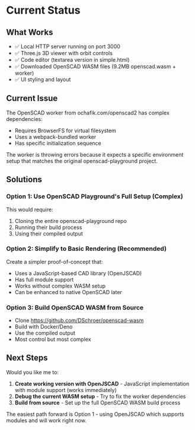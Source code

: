 # Current Status

## What Works
- ✅ Local HTTP server running on port 3000
- ✅ Three.js 3D viewer with orbit controls
- ✅ Code editor (textarea version in simple.html)
- ✅ Downloaded OpenSCAD WASM files (9.2MB openscad.wasm + worker)
- ✅ UI styling and layout

## Current Issue

The OpenSCAD worker from ochafik.com/openscad2 has complex dependencies:
- Requires BrowserFS for virtual filesystem
- Uses a webpack-bundled worker
- Has specific initialization sequence

The worker is throwing errors because it expects a specific environment setup that matches the original openscad-playground project.

## Solutions

### Option 1: Use OpenSCAD Playground's Full Setup (Complex)
This would require:
1. Cloning the entire openscad-playground repo
2. Running their build process
3. Using their compiled output

### Option 2: Simplify to Basic Rendering (Recommended)
Create a simpler proof-of-concept that:
- Uses a JavaScript-based CAD library (OpenJSCAD)
- Has full module support
- Works without complex WASM setup
- Can be enhanced to native OpenSCAD later

### Option 3: Build OpenSCAD WASM from Source
- Clone https://github.com/DSchroer/openscad-wasm
- Build with Docker/Deno
- Use the compiled output
- Most control but most complex

## Next Steps

Would you like me to:

1. **Create working version with OpenJSCAD** - JavaScript implementation with module support (works immediately)
2. **Debug the current WASM setup** - Try to fix the worker dependencies
3. **Build from source** - Set up the full OpenSCAD WASM build process

The easiest path forward is Option 1 - using OpenJSCAD which supports modules and will work right now.

